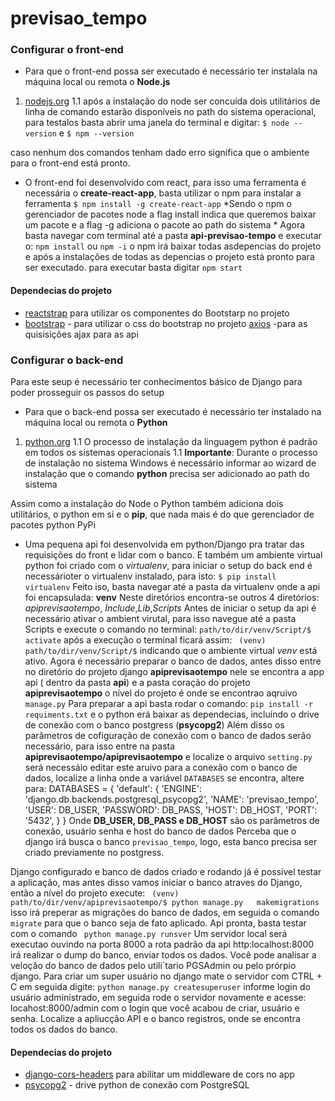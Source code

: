 # previsao_tempo

### Configurar o front-end

- Para que o front-end possa ser executado é necessário ter instalala na máquina local ou remota o **Node.js**
1. [nodejs.org](https://nodejs.org/en/ "nodejs.org")
1.1 após a instalação do node ser concuída dois utilitários de linha de comando estarão disponíveis no path do sistema operacional, para testalos basta abrir uma janela do terminal e digitar:
`$ node --version`
e
`$ npm --version`

caso nenhum dos comandos tenham dado erro significa que o ambiente para o front-end está pronto.
- O front-end foi desenvolvido com react, para isso uma ferramenta é necessária o **create-react-app**, basta utilizar o npm para instalar a ferramenta
`$ npm install -g create-react-app`
*Sendo o npm o gerenciador de pacotes node a flag install indica que queremos baixar um pacote e a flag -g adiciona o pacote ao path do sistema *
Agora basta navegar com terminal até a pasta **api-previsao-tempo** e executar o:
`npm install` ou `npm -i` o npm irá baixar todas asdepencias do projeto e após a instalações de todas as depencias o projeto está pronto para ser executado.
para executar basta digitar `npm start`

#### Dependecias do projeto
- [reactstrap](reactstrap.github.io/ "reactstrap") para utilizar os componentes do Bootstarp no projeto
- [bootstrap](http://getbootstrap.com/ "bootstrap") - para utilizar o css do bootstrap no projeto
[axios](https://github.com/axios/axios "axios") -para as quisisições ajax para as api

### Configurar o back-end
Para este seup é necessário ter conhecimentos básico de Django para poder prosseguir os passos do setup

- Para que o back-end possa ser executado é necessário ter instalado na máquina local ou remota o **Python**
1. [python.org](https://www.python.org/downloads/ "Download Python")
1.1 O processo de instalação da linguagem python é padrão em todos os sistemas operacionais
1.1 **Importante**: Durante o processo de instalação no sistema Windows  é necessário informar ao wizard de instalação que o comando **python** precisa ser adicionado ao path do sistema

Assim como a instalação do Node o Python também adiciona dois utilitários, o python em si e o **pip**, que nada mais é do que gerenciador de pacotes python PyPi
- Uma pequena api foi desenvolvida em python/Django pra tratar das requisições do front e lidar com o banco. E também um ambiente virtual python foi criado com o *virtualenv*, para iniciar o setup do back end é necessárioter o virtualenv instalado, para isto:
`$ pip install virtualenv`
Feito iso, basta navegar até a pasta da virtualenv onde a api foi encapsulada: **venv**
Neste diretórios encontra-se outros 4 diretórios: *apiprevisaotempo*, *Include*,*Lib*,*Scripts*
Antes de iniciar o setup da api é necessário ativar o ambient virutal, para isso navegue até a pasta Scripts e execute o comando no terminal:
` path/to/dir/venv/Script/$ activate ` após a execução o terminal ficará assim:
` (venv) path/to/dir/venv/Script/$` indicando que o ambiente virtual *venv* está ativo.
Agora é necessário preparar o banco de dados, antes disso entre no diretório do projeto django **apiprevisaotempo** nele se encontra a app api ( dentro da pasta **api**) e a pasta coração do projeto **apiprevisaotempo** o nível do projeto é onde se encontrao aqruivo `manage.py`
Para preparar a api basta rodar o comando:
`pip install -r requiments.txt` e o python erá baixar as dependecias, incluindo o drive de conexão com o banco postgress (**psycopg2**)
Além disso os parâmetros de cofiguração de conexão com o banco de dados serão necessário, para isso entre na pasta **apiprevisaotempo/apiprevisaotempo** e localize o arquivo `setting.py` será necessáio editar este aruivo para a conexão com o banco de dados, localize a linha onde a variável `DATABASES` se encontra, altere para:
    DATABASES = {
        'default': {
            'ENGINE': 'django.db.backends.postgresql_psycopg2',
            'NAME': 'previsao_tempo',
            'USER': DB_USER,
            'PASSWORD': DB_PASS,
            'HOST': DB_HOST,
            'PORT': '5432',
        }
    }
Onde **DB_USER, DB_PASS e DB_HOST** são os parâmetros de conexão, usuário senha e host do banco de dados
Perceba que o django irá busca o banco `previsao_tempo`, logo, esta banco precisa ser criado previamente no postgress.

Django configurado e banco de dados criado e rodando já é possível testar a aplicação, mas antes disso vamos iniciar o banco atraves do Django, então a nível do projeto execute:
` (venv) path/to/dir/venv/apiprevisaotempo/$ python manage.py   makemigrations` isso irá preperar as migrações do banco de dados, em seguida o comando `migrate` para que o banco seja de fato aplicado.
Api pronta, basta testar com o comando ` python manage.py runsver`
Um servidor local será executao ouvindo na porta 8000
a rota padrão da api http:localhost:8000 irá realizar o dump do banco, enviar todos os dados.
Você pode analisar a veloção do banco de dados pelo utili´tario PGSAdmin ou pelo prórpio django.
Para criar um super usuário no django mate o servidor com CTRL + C em seguida digite: `python manage.py createsuperuser` informe login do usuário administrado, em seguida rode o servidor novamente e acesse: locahost:8000/admin com o login que você acabou de criar, usuário e senha.
Localize a apliucção API e o banco registros, onde se encontra todos os dados do banco.



#### Dependecias do projeto
- [django-cors-headers](rhttps://pypi.org/project/django-cors-headers/ "django-cors-headers") para abilitar um middleware de cors no app
- [psycopg2](http://getbootstrap.com/ "bootstrap") - drive python de conexão com PostgreSQL
